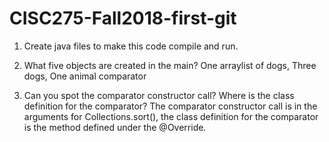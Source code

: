 # CISC275-Fall2018-first-git
1. Create java files to make this code compile and run.

2. What five objects are created in the main?
    One arraylist of dogs, Three dogs, One animal comparator
3. Can you spot the comparator constructor call? Where is the class definition for the comparator?
    The comparator constructor call is in the arguments for Collections.sort(), the class definition for the comparator is the method defined under the @Override.
